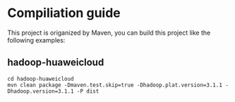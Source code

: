 # Compiliation guide

This project is origanized by Maven, you can build this project like the following examples:

## hadoop-huaweicloud
```
cd hadoop-huaweicloud
mvn clean package -Dmaven.test.skip=true -Dhadoop.plat.version=3.1.1 -Dhadoop.version=3.1.1 -P dist
```

